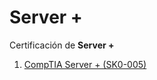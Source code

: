 # Server +
 Certificación de **Server +**

1. [CompTIA Server + (SK0-005)](/CompTIA-Server-plus-(SK0-005))
